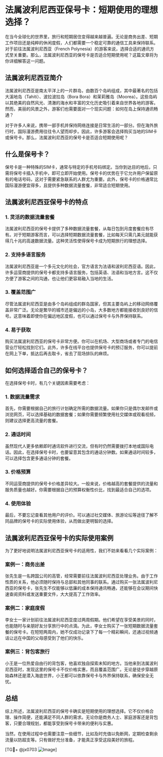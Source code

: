 # 法属波利尼西亚保号卡：短期使用的理想选择？

在当今全球化的世界里，旅行和短期居住变得越来越普遍。无论是商务出差、短期工作项目还是纯粹的休闲度假，人们都需要一个稳定可靠的通信工具来保持联系。对于前往法属波利尼西亚（French Polynesia）的游客来说，选择合适的通讯方式至关重要。那么，法属波利尼西亚的保号卡是否适合短期使用呢？这篇文章将为你详细解答这一问题。

## 法属波利尼西亚简介

法属波利尼西亚是南太平洋上的一片群岛，由数百个岛屿组成，其中最著名的包括大溪地岛（Tahiti）、波拉波拉岛（Bora Bora）和茉莉雅岛（Moorea）。这些岛屿以其绝美的自然风光、清澈的海水和丰富的文化历史吸引着来自世界各地的游客。然而，美丽的风景之外，游客们也需要面对一个现实问题：如何在岛上保持通讯畅通？

对于许多人来说，携带一部手机并保持网络连接是日常生活的一部分。但在海外旅行时，国际漫游费用往往令人望而却步。因此，许多游客会选择购买当地的SIM卡或保号卡。那么，法属波利尼西亚的保号卡是否适合短期使用呢？

## 什么是保号卡？

保号卡是一种特殊的SIM卡，通常与特定的手机号码绑定。当你到达目的地后，只需将保号卡插入手机中，即可立即开始使用。保号卡的优势在于它允许用户保留原有的电话号码，这对于需要紧急联系的人群尤为重要。此外，保号卡的价格通常比国际漫游便宜得多，且提供多种数据流量套餐，非常适合短期使用。

## 法属波利尼西亚保号卡的特点

### 1. 灵活的数据流量套餐

法属波利尼西亚的保号卡提供了多种数据流量套餐，从每日包到月度套餐应有尽有。对于短期游客而言，可以选择短期数据流量套餐，比如每天只需几美元就能获得几十兆的高速数据流量。这种灵活性使得保号卡成为短期旅行的理想选择。

### 2. 支持多语言服务

法属波利尼西亚是一个多元文化的社会，官方语言为法语和波利尼西亚语。因此，许多运营商提供的保号卡都支持多语言服务，包括英语、法语和当地方言。这不仅方便了游客之间的沟通，也让他们更容易融入当地的生活。

### 3. 覆盖范围广

尽管法属波利尼西亚是由多个岛屿组成的群岛国家，但其主要岛屿上的移动网络覆盖非常广泛。无论是繁华的城市还是偏远的小岛，大多数地方都能接收到良好的信号。这意味着即使你在偏远地区度假，也可以通过保号卡与外界保持联系。

### 4. 易于获取

购买法属波利尼西亚的保号卡非常方便。你可以在机场、大型商场或者专门的电信营业厅轻松找到它们。此外，许多在线平台也提供保号卡的预订服务，你可以提前在网上下单，抵达后再去取卡，省去了现场排队的麻烦。

## 如何选择适合自己的保号卡？

在选择保号卡时，有几个关键因素需要考虑：

### 1. 数据流量需求

首先，你需要根据自己的旅行计划确定所需的数据流量。如果你只是偶尔发邮件或浏览网页，可以选择基础的数据套餐；如果你需要频繁使用社交媒体或观看视频，则建议选择更高流量的套餐。

### 2. 通话时间

虽然现代人更多依赖即时通讯软件进行交流，但有时仍然需要拨打本地或国际电话。因此，在选择保号卡时，也要留意其包含的通话分钟数。如果通话时间较多，可以选择包含更多通话分钟的套餐。

### 3. 价格预算

不同运营商提供的保号卡价格差异较大。一般来说，价格越高的套餐提供的流量和服务质量也越好。你需要根据自己的预算权衡性价比，找到最适合自己的选项。

### 4. 使用体验

最后，不要忘记查看其他用户的评价。可以通过社交媒体、旅游论坛等途径了解不同品牌的保号卡的实际使用体验，从而做出更明智的选择。

## 法属波利尼西亚保号卡的实际使用案例

为了更好地说明法属波利尼西亚保号卡的适用性，我们不妨来看看几个实际案例：

### 案例一：商务出差

张先生是一名跨国公司的高管，经常需要前往法属波利尼西亚处理业务。由于工作性质的关系，他必须随时保持与总部和其他同事的联系。通过购买一张法属波利尼西亚的保号卡，张先生不仅能够以低廉的成本保持通讯畅通，还能够在会议期间快速查阅资料或发送重要文件，大大提高了工作效率。

### 案例二：家庭度假

李女士一家计划前往法属波利尼西亚度过两周假期。他们希望在享受美景的同时，也能随时与亲朋好友分享旅行中的点滴。为此，李女士购买了一张短期数据流量套餐的保号卡。在短短两周内，她不仅成功记录下了每一个精彩瞬间，还通过视频通话让远在中国的父母感受到了他们的快乐。

### 案例三：背包客旅行

小王是一位热爱自由行的背包客，他喜欢独自探索未知的地方。当他来到法属波利尼西亚时，发现这里的保号卡不仅价格实惠，而且覆盖范围广。无论是徒步穿越原始森林还是潜入海底世界，小王都可以依靠保号卡与外界保持联系，确保安全无忧。

## 总结

综上所述，法属波利尼西亚的保号卡确实是短期使用的理想选择。它不仅价格合理、操作简便，还能满足不同人群的需求。无论你是商务人士、家庭游客还是背包客，只要合理规划，都能享受到保号卡带来的便利与实惠。

当然，在使用过程中也需要注意一些细节，比如及时充值以免断网，定期检查剩余流量以防超支等。只有做好充分准备，才能真正享受这段美好的旅程。

[TG💪+ @jx0703 ![Image](https://github.com/user-attachments/assets/dbca1d08-cadb-493c-b0ec-ad6f7a83f270)]